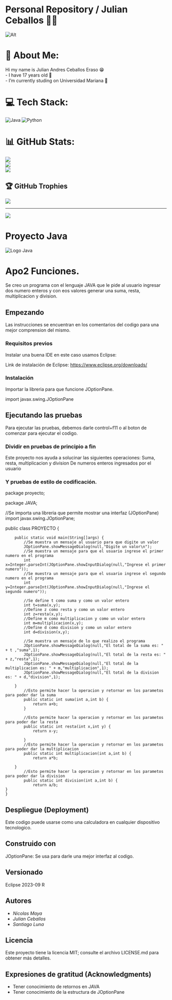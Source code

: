  # Personal Repository / Julian Ceballos 🤵‍♂️
![Alt](https://www.mejorconweb.com/images/programacion-web-barcelona.jpg)

# 💫 About Me:
 Hi my name is Julian Andres Ceballos Eraso 😁<br>- I have 17 years old 🧑<br>- I’m currently studing on Universidad Mariana 🔭


# 💻 Tech Stack:
![Java](https://img.shields.io/badge/java-%23ED8B00.svg?style=for-the-badge&logo=java&logoColor=white) ![Python](https://img.shields.io/badge/python-3670A0?style=for-the-badge&logo=python&logoColor=ffdd54)
# 📊 GitHub Stats:
![](https://github-readme-stats.vercel.app/api?username=Julian100j&theme=dark&hide_border=false&include_all_commits=false&count_private=false)<br/>
![](https://github-readme-streak-stats.herokuapp.com/?user=Julian100j&theme=dark&hide_border=false)<br/>
![](https://github-readme-stats.vercel.app/api/top-langs/?username=Julian100j&theme=dark&hide_border=false&include_all_commits=false&count_private=false&layout=compact)

## 🏆 GitHub Trophies
![](https://github-profile-trophy.vercel.app/?username=Julian100j&theme=radical&no-frame=false&no-bg=false&margin-w=4)

---
[![](https://visitcount.itsvg.in/api?id=Julian100j&icon=0&color=0)](https://visitcount.itsvg.in)
# Proyecto Java
![Logo Java](https://seeklogo.com/images/J/java-logo-7833D1D21A-seeklogo.com.png)

# Apo2 Funciones.

Se creo un programa con el lenguaje JAVA que le pide al usuario ingresar dos numero enteros y con eos valores generar una suma, resta, multiplicacion y division.  

## Empezando

Las instrucciones se encuentran en los comentarios del codigo para una mejor comprension del mismo.

### Requisitos previos

Instalar una buena IDE en este caso usamos Eclipse:


Link de instalación de Eclipse: https://www.eclipse.org/downloads/


### Instalación

Importar la libreria para que funcione JOptionPane.



import javax.swing.JOptionPane 


## Ejecutando las pruebas


Para ejecutar las pruebas, debemos darle control+f11 o al boton de comenzar para ejecutar el codigo.


### Dividir en pruebas de principio a fin


Este proyecto nos ayuda a solucinar las siguientes operaciones:
Suma, resta, multiplicacion y division
De numeros enteros ingresados por el usuario


### Y pruebas de estilo de codificación.


package proyecto;

package JAVA;

//Se importa una libreria que permite mostrar una interfaz (JOptionPane) 
import javax.swing.JOptionPane;

public class PROYECTO {
	
		public static void main(String[]args) {
			//Se muestra un mensaje al usuario para que digite un valor
			JOptionPane.showMessageDialog(null,"Digite un valor\n");
        	//Se muestra un mensaje para que el usuario ingrese el primer numero en el programa
			int x=Integer.parseInt(JOptionPane.showInputDialog(null,"Ingrese el primer numero"));
	        //Se muestra un mensaje para que el usuario ingrese el segundo numero en el programa
			int y=Integer.parseInt(JOptionPane.showInputDialog(null,"Ingrese el segundo numero"));
			
		    //Se define t como suma y como un valor entero
			int t=suma(x,y);
			//Define z como resta y como un valor entero
			int z=resta(x,y);
			//Define m como multiplicacion y como un valor entero
			int m=multiplicacion(x,y);
			//Define d como division y como un valor entero
			int d=division(x,y);
	
			//Se muestra un mensaje de lo que realizo el programa
			JOptionPane.showMessageDialog(null,"El total de la suma es: " + t ,"suma",1);
			JOptionPane.showMessageDialog(null,"El total de la resta es: " + z,"resta",1);
			JOptionPane.showMessageDialog(null,"El total de la multiplicacion es: " + m,"multiplicacion",1);
			JOptionPane.showMessageDialog(null,"El total de la division es: " + d,"division",1);

		}
		    //Esto permite hacer la operacion y retornar en los parametos para poder dar la suma
			public static int suma(int a,int b) {
				return a+b;
			}
			
			//Esto permite hacer la operacion y retornar en los parametos para poder dar la resta
			public static int resta(int x,int y) {
				return x-y;
				
			}
			//Esto permite hacer la operacion y retornar en los parametos para poder dar la multiplicacion 
			public static int multiplicacion(int a,int b) {
				return a*b;
	
		}
			//Esto permite hacer la operacion y retornar en los parametos para poder dar la division
			public static int division(int a,int b) {
				return a/b;
	}
	}



## Despliegue (Deployment)

Este codigo puede usarse como una calculadora en cualquier dispositivo tecnologico.


## Construido con

JOptionPane: Se usa para darle una mejor interfaz al codigo.

## Versionado

Eclipse 2023-09 R

## Autores

* *Nicolas Maya*
* *Julian Ceballos*
* *Santiago Luna* 


## Licencia

Este proyecto tiene la licencia MIT; consulte el archivo LICENSE.md para obtener más detalles.

## Expresiones de gratitud (Acknowledgments)


* Tener conocimiento de retornos en JAVA
* Tener conocimiento de la estructura de JOptionPane






<!--
**Julian100j/Julian100j** is a ✨ _special_ ✨ repository because its `README.md` (this file) appears on your GitHub profile.


